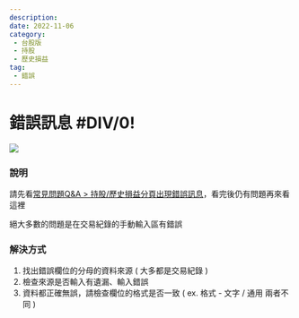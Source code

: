 ```yaml
---
description:
date: 2022-11-06
category:
 - 台股版
 - 持股
 - 歷史損益
tag:
 - 錯誤
---
```


# 錯誤訊息 #DIV/0!

  ![](https://lazypisces.notion.site/image/https%3A%2F%2Fism.bwnet.com.tw%2Fimage%2Fpool%2Fsm%2F2017%2F11%2F4a11207fb1e4d97a4c45b54d0d2b91cc.jpg?table=block&id=666e7070-29ac-4251-a2bc-8f4bb960a97f&spaceId=837fd17c-118b-4b8e-8fd8-32c5ee1c205d&width=2000&userId=&cache=v2)

### 說明

  請先看[常見問題Q&A > 持股/歷史損益分頁出現錯誤訊息](2022-11-07.md)，看完後仍有問題再來看這裡
  
  絕大多數的問題是在交易紀錄的手動輸入區有錯誤
  
###  解決方式
  
  1. 找出錯誤欄位的分母的資料來源 ( 大多都是交易紀錄 )
  2. 檢查來源是否輸入有遺漏、輸入錯誤
  3. 資料都正確無誤，請檢查欄位的格式是否一致 ( ex. 格式 - 文字 / 通用 兩者不同 )

